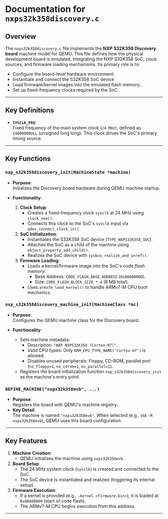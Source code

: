 # Documentation for `nxps32k358discovery.c`

## Overview
The `nxps32k358discovery.c` file implements the **NXP S32K358 Discovery board** machine model for QEMU. This file defines how the physical development board is emulated, integrating the NXP S32K358 SoC, clock sources, and firmware loading mechanisms. Its primary role is to:
- Configure the board-level hardware environment.
- Instantiate and connect the S32K358 SoC device.
- Load firmware/kernel images into the emulated flash memory.
- Set up fixed-frequency clocks required by the SoC.

---

## Key Definitions
- **`SYSCLK_FRQ`**:  
  Fixed frequency of the main system clock (`24 MHz`), defined as `24000000ULL` (unsigned long long). This clock drives the SoC's primary timing source.

---

## Key Functions
>
### `nxp_s32k358discovery_init(MachineState *machine)`
- **Purpose**:  
  Initializes the Discovery board hardware during QEMU machine startup.
  
- **Functionality**:
  1. **Clock Setup**:
     - Creates a fixed-frequency clock `sysclk` at 24 MHz using `clock_new()`.
     - Connects this clock to the SoC's `sysclk` input via `qdev_connect_clock_in()`.
  2. **SoC Initialization**:
     - Instantiates the S32K358 SoC device (`TYPE_NXPS32K358_SOC`).
     - Attaches the SoC as a child of the machine using `object_property_add_child()`.
     - Realizes the SoC device with `sysbus_realize_and_unref()`.
  3. **Firmware Loading**:
     - Loads a kernel/firmware image into the SoC's *code flash memory*:
       - Base Address: `CODE_FLASH_BASE_ADDRESS` (`0x00400000`).
       - Size: `CODE_FLASH_BLOCK_SIZE * 4` (8 MB total).
     - Uses `armv7m_load_kernel()` to handle ARMv7-M CPU boot mechanics.

### `nxp_s32k358discovery_machine_init(MachineClass *mc)`
- **Purpose**:  
  Configures the QEMU machine class for the Discovery board.
  
- **Functionality**:
  - Sets machine metadata:
    - Description: `"NXP NXPS32K358 (Cortex-M7)"`.
    - Valid CPU types: Only `ARM_CPU_TYPE_NAME("cortex-m7")` is allowed.
    - Disables unused peripherals: Floppy, CD-ROM, parallel port (`no_floppy=1`, `no_cdrom=1`, `no_parallel=1`).
  - Registers the board initialization function `nxp_s32k358discovery_init` as the machine's entry point.

### `DEFINE_MACHINE("nxps32k358evb", ...)`
- **Purpose**:  
  Registers the board with QEMU's machine registry.
- **Key Detail**:  
  The machine is named `"nxps32k358evb"`. When selected (e.g., via `-M nxps32k358evb`), QEMU uses this board configuration.

---

## Key Features
1. **Machine Creation**:
   - QEMU initializes the machine using `nxps32k358evb`.
2. **Board Setup**:
   - The 24 MHz system clock (`sysclk`) is created and connected to the SoC.
   - The SoC device is instantiated and realized (triggering its internal setup).
3. **Firmware Execution**:
   - If a kernel is provided (e.g., `-kernel <firmware.bin>`), it is loaded at `0x00400000` (start of code flash).
   - The ARMv7-M CPU begins execution from this address.

---


